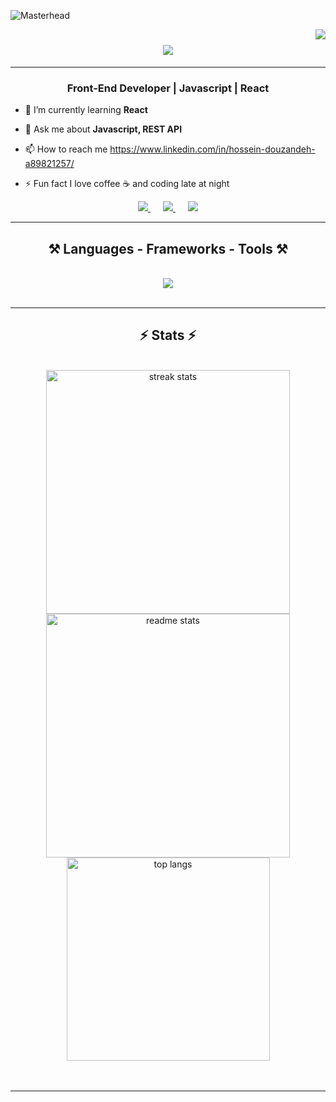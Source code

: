 ![Masterhead](https://res.cloudinary.com/superfolio/image/upload/v1620689979/68747470733a2f2f692e70696e696d672e636f6d2f6f726967696e616c732f63362f33332f63322f63363333633230656465383266306530636564376435373064626533613166332e676966_yjuh2s.gif)

<img align="right" src="https://visitor-badge.laobi.icu/badge?page_id=Douzandeh.Douzandeh" />

<h1 align="center">
    <img src="https://readme-typing-svg.herokuapp.com/?color=6d28d9&font=Righteous&size=35&center=true&vCenter=true&width=600&height=80&duration=4000&lines=Hi+There!+👋;+I'm+Hossein+Douzandeh!;+Front-End+Developer;+React+Enthusiast" />
</h1>
<hr/>
<h3 align="center">Front-End Developer | Javascript | React</h3>

- 🌱 I’m currently learning **React**

- 💬 Ask me about **Javascript, REST API**

- 📫 How to reach me  https://www.linkedin.com/in/hossein-douzandeh-a89821257/

- ⚡ Fun fact I love coffee ☕ and coding late at night

 <div align="center">
  <a href="https://www.linkedin.com/in/hossein-douzandeh-a89821257/">
    <img src="https://img.shields.io/badge/LinkedIn-0077B5?style=for-the-badge&logo=linkedin&logoColor=white" />
  </a>
  <span style="margin: 0 10px;"></span>
  <a href="https://github.com/Douzandeh">
    <img src="https://img.shields.io/badge/GitHub-333333?style=for-the-badge&logo=github&logoColor=white" />
  </a>
  <span style="margin: 0 10px;"></span>
  <a href="mailto:douzandeh.k@gmail.com">
    <img src="https://img.shields.io/badge/Gmail-D14836?style=for-the-badge&logo=gmail&logoColor=white" />
  </a>
</div>




<hr/>

<h2 align="center">⚒️ Languages - Frameworks - Tools ⚒️</h2>
<br/>

<div align="center">
    <img src="https://skillicons.dev/icons?i=html,css,sass,bootstrap,tailwind,js,react,vite,npm,git,github,figma,xd,vscode" />
</div>

<br/>
<hr/>

<h2 align="center">⚡ Stats ⚡</h2>
<br>
<div align="center">
  <img width=390 src="https://github-readme-streak-stats.herokuapp.com/?user=Douzandeh&count_private=true&theme=buefy-dark&border_radius=10&ring=6D28D9&fire=6D28D9" alt="streak stats"/>

  <img width=390 src="https://github-readme-stats.vercel.app/api?username=Douzandeh&count_private=true&show_icons=true&theme=midnight-purple&border_radius=10" alt="readme stats" />
  <br/>
  <img width=325 align="center" src="https://github-readme-stats.vercel.app/api/top-langs/?username=Douzandeh&hide=HTML&langs_count=8&layout=compact&theme=midnight-purple&border_radius=10" alt="top langs" />
</div>
<br/><br/>
<hr/>
